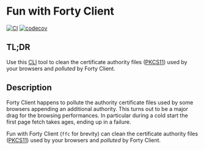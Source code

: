 # Fun with Forty Client

[![CI](https://github.com/riddlewiggler/ffc/actions/workflows/ci.yml/badge.svg)](https://github.com/riddlewiggler/ffc/actions/workflows/ci.yml)
[![codecov](https://codecov.io/gh/riddlewiggler/ffc/graph/badge.svg?token=5R70R73WK8)](https://codecov.io/gh/riddlewiggler/ffc)

## TL;DR

Use this [CLI][CLI] tool to clean the certificate authority files
([PKCS11][PKCS11]) used by your browsers and *polluted* by Forty Client.

## Description

Forty Client happens to pollute the authority certificate files used by some
browsers appending an additional authority. This turns out to be a major drag
for the browsing performances. In particular during a cold start the first page
fetch takes ages, ending up in a failure.

Fun with Forty Client (`ffc` for brevity) can clean the certificate authority files
([PKCS11][PKCS11]) used by your browsers and *polluted* by Forty Client.

[CLI]: https://en.wikipedia.org/wiki/Command-line_interface
[PKCS11]: https://en.wikipedia.org/wiki/PKCS_11
